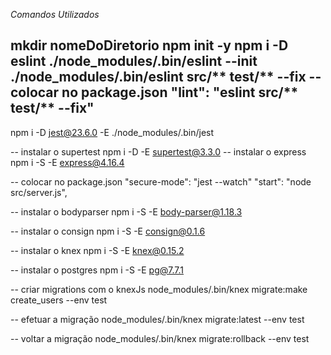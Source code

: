 *Comandos Utilizados*

mkdir nomeDoDiretorio
npm init -y
npm i -D eslint
./node_modules/.bin/eslint --init
./node_modules/.bin/eslint src/** test/** --fix
-- colocar no package.json
"lint": "eslint src/** test/** --fix"
--
npm i -D jest@23.6.0 -E
./node_modules/.bin/jest

-- instalar o supertest
npm i -D -E supertest@3.3.0
-- instalar o express
npm i -S -E express@4.16.4

-- colocar no package.json
"secure-mode": "jest --watch"
"start": "node src/server.js",

-- instalar o bodyparser
npm i -S -E body-parser@1.18.3

-- instalar o consign
npm i -S -E consign@0.1.6

-- instalar o knex
npm i -S -E knex@0.15.2

-- instalar o postgres
npm i -S -E pg@7.7.1

-- criar migrations com o knexJs
node_modules/.bin/knex migrate:make create_users --env test

-- efetuar a migração
node_modules/.bin/knex migrate:latest --env test

-- voltar a migração
node_modules/.bin/knex migrate:rollback --env test
